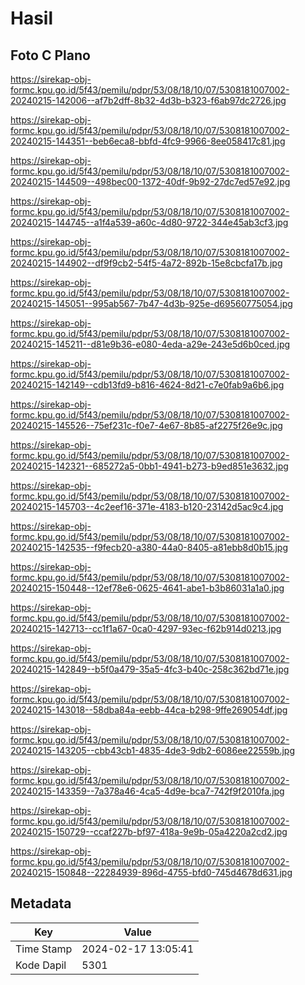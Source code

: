 # Hasil

## Foto C Plano

https://sirekap-obj-formc.kpu.go.id/5f43/pemilu/pdpr/53/08/18/10/07/5308181007002-20240215-142006--af7b2dff-8b32-4d3b-b323-f6ab97dc2726.jpg

https://sirekap-obj-formc.kpu.go.id/5f43/pemilu/pdpr/53/08/18/10/07/5308181007002-20240215-144351--beb6eca8-bbfd-4fc9-9966-8ee058417c81.jpg

https://sirekap-obj-formc.kpu.go.id/5f43/pemilu/pdpr/53/08/18/10/07/5308181007002-20240215-144509--498bec00-1372-40df-9b92-27dc7ed57e92.jpg

https://sirekap-obj-formc.kpu.go.id/5f43/pemilu/pdpr/53/08/18/10/07/5308181007002-20240215-144745--a1f4a539-a60c-4d80-9722-344e45ab3cf3.jpg

https://sirekap-obj-formc.kpu.go.id/5f43/pemilu/pdpr/53/08/18/10/07/5308181007002-20240215-144902--df9f9cb2-54f5-4a72-892b-15e8cbcfa17b.jpg

https://sirekap-obj-formc.kpu.go.id/5f43/pemilu/pdpr/53/08/18/10/07/5308181007002-20240215-145051--995ab567-7b47-4d3b-925e-d69560775054.jpg

https://sirekap-obj-formc.kpu.go.id/5f43/pemilu/pdpr/53/08/18/10/07/5308181007002-20240215-145211--d81e9b36-e080-4eda-a29e-243e5d6b0ced.jpg

https://sirekap-obj-formc.kpu.go.id/5f43/pemilu/pdpr/53/08/18/10/07/5308181007002-20240215-142149--cdb13fd9-b816-4624-8d21-c7e0fab9a6b6.jpg

https://sirekap-obj-formc.kpu.go.id/5f43/pemilu/pdpr/53/08/18/10/07/5308181007002-20240215-145526--75ef231c-f0e7-4e67-8b85-af2275f26e9c.jpg

https://sirekap-obj-formc.kpu.go.id/5f43/pemilu/pdpr/53/08/18/10/07/5308181007002-20240215-142321--685272a5-0bb1-4941-b273-b9ed851e3632.jpg

https://sirekap-obj-formc.kpu.go.id/5f43/pemilu/pdpr/53/08/18/10/07/5308181007002-20240215-145703--4c2eef16-371e-4183-b120-23142d5ac9c4.jpg

https://sirekap-obj-formc.kpu.go.id/5f43/pemilu/pdpr/53/08/18/10/07/5308181007002-20240215-142535--f9fecb20-a380-44a0-8405-a81ebb8d0b15.jpg

https://sirekap-obj-formc.kpu.go.id/5f43/pemilu/pdpr/53/08/18/10/07/5308181007002-20240215-150448--12ef78e6-0625-4641-abe1-b3b86031a1a0.jpg

https://sirekap-obj-formc.kpu.go.id/5f43/pemilu/pdpr/53/08/18/10/07/5308181007002-20240215-142713--cc1f1a67-0ca0-4297-93ec-f62b914d0213.jpg

https://sirekap-obj-formc.kpu.go.id/5f43/pemilu/pdpr/53/08/18/10/07/5308181007002-20240215-142849--b5f0a479-35a5-4fc3-b40c-258c362bd71e.jpg

https://sirekap-obj-formc.kpu.go.id/5f43/pemilu/pdpr/53/08/18/10/07/5308181007002-20240215-143018--58dba84a-eebb-44ca-b298-9ffe269054df.jpg

https://sirekap-obj-formc.kpu.go.id/5f43/pemilu/pdpr/53/08/18/10/07/5308181007002-20240215-143205--cbb43cb1-4835-4de3-9db2-6086ee22559b.jpg

https://sirekap-obj-formc.kpu.go.id/5f43/pemilu/pdpr/53/08/18/10/07/5308181007002-20240215-143359--7a378a46-4ca5-4d9e-bca7-742f9f2010fa.jpg

https://sirekap-obj-formc.kpu.go.id/5f43/pemilu/pdpr/53/08/18/10/07/5308181007002-20240215-150729--ccaf227b-bf97-418a-9e9b-05a4220a2cd2.jpg

https://sirekap-obj-formc.kpu.go.id/5f43/pemilu/pdpr/53/08/18/10/07/5308181007002-20240215-150848--22284939-896d-4755-bfd0-745d4678d631.jpg


## Metadata

| Key        | Value               |
| ---------- | ------------------- |
| Time Stamp | 2024-02-17 13:05:41 |
| Kode Dapil | 5301                |



